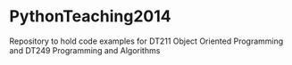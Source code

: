 PythonTeaching2014
==================

Repository to hold code examples for DT211 Object Oriented Programming and DT249 Programming and Algorithms
